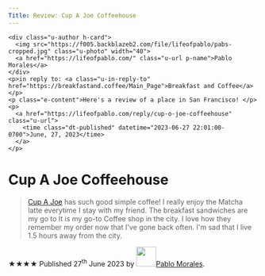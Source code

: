 ```yaml
---
Title: Review: Cup A Joe Coffeehouse
---
```

 <div class="h-entry">

    <div class="u-author h-card">
      <img src="https://f005.backblazeb2.com/file/lifeofpablo/pabs-cropped.jpg" class="u-photo" width="40">
      <a href="https://lifeofpablo.com/" class="u-url p-name">Pablo Morales</a>
    </div>
    <p>in reply to: <a class="u-in-reply-to" href="https://breakfastand.coffee/Main_Page">Breakfast and Coffee</a></p>
    <p class="e-content">Here's a review of a place in San Francisco! </p>
    <p>
      <a href="https://lifeofpablo.com/reply/cup-o-joe-coffeehouse" class="u-url">
        <time class="dt-published" datetime="2023-06-27 22:01:00-0700">June, 27, 2023</time>
      </a>
    </p>
</div>

<div class="h-review">
  <h1 class="p-name">Cup A Joe Coffeehouse</h1>
  
  <blockquote>
    <a class="p-item h-item" href="https://goo.gl/maps/URXLvVStJQV35n9R8">Cup A Joe</a> has such good simple coffee! I really enjoy the Matcha latte everytime I stay with my friend. The breakfast sandwiches are my go to It is my go-to Coffee shop in the city. I love how they remember my order now that I've gone back often. I'm sad that I live 1.5 hours away from the city. 
  </blockquote>
  
  <p>
    <data class="p-rating" value="4">★★★★</data>
    Published <time class="dt-published" datetime="2023-06-27 10:20:00">27<sup>th</sup> June 2023</time>
    by <img src="https://f005.backblazeb2.com/file/lifeofpablo/pabs-cropped.jpg" class="u-photo" width="40"><a class="p-author h-card" href="https://lifeofpablo.com">Pablo Morales</a>.
  </p>
  

</div>
</div>
